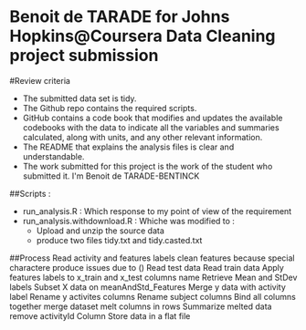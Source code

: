 Benoit de TARADE for Johns Hopkins@Coursera Data Cleaning project submission
=======================================================


#Review criteria
- The submitted data set is tidy.
- The Github repo contains the required scripts.
- GitHub contains a code book that modifies and updates the available codebooks with the data to indicate all the variables and summaries calculated, along with units, and any other relevant information.
- The README that explains the analysis files is clear and understandable.
- The work submitted for this project is the work of the student who submitted it. I'm Benoit de TARADE-BENTINCK

##Scripts :
- run_analysis.R : Which response to my point of view of the requirement
- run_analysis.withdownload.R : Whiche was modified to :
	- Upload and unzip the source data
	- produce two files tidy.txt and tidy.casted.txt

##Process
	Read activity and features labels
	clean features because special charactere produce issues due to ()
	Read test data
	Read train data
	Apply features labels to x_train and x_test columns name
	Retrieve Mean and StDev labels
	Subset X data on meanAndStd_Features
	Merge y data with activity label
	Rename y activites columns
	Rename subject columns
	Bind all columns together
	merge dataset
	melt columns in rows
	Summarize melted data
	remove activityId Column
	Store data in a flat file


